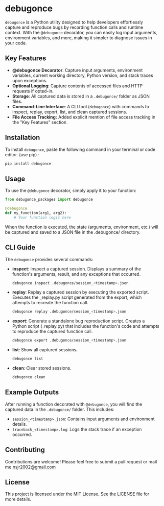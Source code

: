 # debugonce

`debugonce` is a Python utility designed to help developers effortlessly capture and reproduce bugs by recording function calls and runtime context. With the `@debugonce` decorator, you can easily log input arguments, environment variables, and more, making it simpler to diagnose issues in your code.

## Key Features

- **@debugonce Decorator**: Capture input arguments, environment variables, current working directory, Python version, and stack traces upon exceptions.
- **Optional Logging**: Capture contents of accessed files and HTTP requests if opted-in.
- **Storage**: All captured data is stored in a `.debugonce/` folder as JSON files.
- **Command-Line Interface**: A CLI tool (`debugonce`) with commands to inspect, replay, export, list, and clean captured sessions.
- **File Access Tracking:**  Added explicit mention of file access tracking in the "Key Features" section.


## Installation

To install `debugonce`, paste the following command in your terminal or code editor. (use pip) :

```bash
pip install debugonce
```
<!-- or

```bash
git clone https://github.com/Sujith-sunny/debugonce.git
cd debugonce
pip install .
``` -->

## Usage

To use the `@debugonce` decorator, simply apply it to your function:

```python
from debugonce_packages import debugonce

@debugonce
def my_function(arg1, arg2):
    # Your function logic here
```

When the function is executed, the state (arguments, environment, etc.) will be captured and saved to a JSON file in the .debugonce/ directory.

## CLI Guide

The `debugonce` provides several commands:

- **inspect**: Inspect a captured session. Displays a summary of the function's arguments, result, and any exceptions that occurred.

  ```bash
  debugonce inspect .debugonce/session_<timestamp>.json
  ```

- **replay**: Replay a captured session by executing the exported script. Executes the _replay.py script generated from the export, which attempts to recreate the function call.
  
  ```bash
  debugonce replay .debugonce/session_<timestamp>.json
  ```

- **export**: Generate a standalone bug reproduction script. Creates a Python script (_replay.py) that includes the function's code and attempts to reproduce the captured function call.
  
  ```bash
  debugonce export .debugonce/session_<timestamp>.json

- **list**: Show all captured sessions.
  
  ```bash
  debugonce list
  ```

- **clean**: Clear stored sessions.
  
  ```bash
  debugonce clean
  ```

## Example Outputs

After running a function decorated with `@debugonce`, you will find the captured data in the `.debugonce/` folder. This includes:

- `session_<timestamp>.json`: Contains input arguments and environment details.
- `traceback_<timestamp>.log`: Logs the stack trace if an exception occurred.

## Contributing

<!--Contributions are welcome! Please feel free to submit a pull request or open an issue for any enhancements or bug fixes.-->
Contributions are welcome! Please feel free to submit a pull request or mail me <nsjr2002@gmail.com>
## License

This project is licensed under the MIT License. See the LICENSE file for more details.
